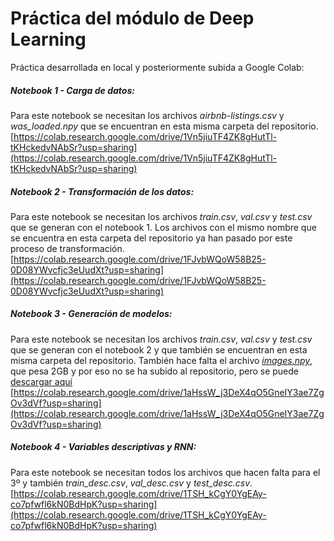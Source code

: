 # Práctica del módulo de Deep Learning
Práctica desarrollada en local y posteriormente subida a Google Colab:

##### Notebook 1 - Carga de datos:
Para este notebook se necesitan los archivos *airbnb-listings.csv* y *was_loaded.npy* que se encuentran en esta misma carpeta del repositorio. <br>
[https://colab.research.google.com/drive/1Vn5jiuTF4ZK8gHutTl-tKHckedvNAbSr?usp=sharing](https://colab.research.google.com/drive/1Vn5jiuTF4ZK8gHutTl-tKHckedvNAbSr?usp=sharing)

##### Notebook 2 - Transformación de los datos:
Para este notebook se necesitan los archivos *train.csv*, *val.csv* y *test.csv* que se generan con el notebook 1. Los archivos con el mismo nombre que se encuentra en esta carpeta del repositorio ya han pasado por este proceso de transformación. <br>
[https://colab.research.google.com/drive/1FJvbWQoW58B25-0D08YWvcfjc3eUudXt?usp=sharing](https://colab.research.google.com/drive/1FJvbWQoW58B25-0D08YWvcfjc3eUudXt?usp=sharing)

##### Notebook 3 - Generación de modelos:
Para este notebook se necesitan los archivos *train.csv*, *val.csv* y *test.csv* que se generan con el notebook 2 y que también se encuentran en esta misma carpeta del repositorio. También hace falta el archivo [*images.npy*](https://drive.google.com/file/d/17SMynjOAXvaEStb4Lf9Hen_kR8zIWBrH/view?usp=sharing), que pesa 2GB y por eso no se ha subido al repositorio, pero se puede [descargar aquí](https://drive.google.com/file/d/17SMynjOAXvaEStb4Lf9Hen_kR8zIWBrH/view?usp=sharing) <br>
[https://colab.research.google.com/drive/1aHssW_j3DeX4qO5GneIY3ae7ZgOv3dVf?usp=sharing](https://colab.research.google.com/drive/1aHssW_j3DeX4qO5GneIY3ae7ZgOv3dVf?usp=sharing)

##### Notebook 4 - Variables descriptivas y RNN:
Para este notebook se necesitan todos los archivos que hacen falta para el 3º y también *train\_desc.csv*, *val\_desc.csv* y *test\_desc.csv*.
[https://colab.research.google.com/drive/1TSH_kCgY0YgEAy-co7pfwfl6kN0BdHpK?usp=sharing](https://colab.research.google.com/drive/1TSH_kCgY0YgEAy-co7pfwfl6kN0BdHpK?usp=sharing)
